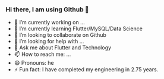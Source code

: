 ### Hi there, I am using Github 👋


- 🔭 I’m currently working on ...
- 🌱 I’m currently learning Flutter/MySQL/Data Science
- 👯 I’m looking to collaborate on Github
- 🤔 I’m looking for help with ...
- 💬 Ask me about Flutter and Technology
- 📫 How to reach me: ...
- 😄 Pronouns: he
- ⚡ Fun fact: I have completed my engineering in 2.75 years.
